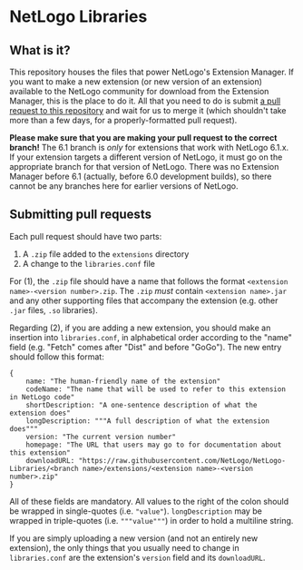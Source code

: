 # NetLogo Libraries

## What is it?

This repository houses the files that power NetLogo's Extension Manager.  If you want to make a new extension (or new version of an extension) available to the NetLogo community for download from the Extension Manager, this is the place to do it.  All that you need to do is submit [a pull request to this repository](https://github.com/NetLogo/NetLogo-Libraries/compare) and wait for us to merge it (which shouldn't take more than a few days, for a properly-formatted pull request).

**Please make sure that you are making your pull request to the correct branch!**  The 6.1 branch is *only* for extensions that work with NetLogo 6.1.x.  If your extension targets a different version of NetLogo, it must go on the appropriate branch for that version of NetLogo.  There was no Extension Manager before 6.1 (actually, before 6.0 development builds), so there cannot be any branches here for earlier versions of NetLogo.

## Submitting pull requests

Each pull request should have two parts:

  1. A `.zip` file added to the `extensions` directory
  2. A change to the `libraries.conf` file

For (1), the `.zip` file should have a name that follows the format `<extension name>-<version number>.zip`.  The `.zip` *must* contain `<extension name>.jar` and any other supporting files that accompany the extension (e.g. other `.jar` files, `.so` libraries).

Regarding (2), if you are adding a new extension, you should make an insertion into `libraries.conf`, in alphabetical order according to the "name" field (e.g. "Fetch" comes after "Dist" and before "GoGo").  The new entry should follow this format:

```
{
    name: "The human-friendly name of the extension"
    codeName: "The name that will be used to refer to this extension in NetLogo code"
    shortDescription: "A one-sentence description of what the extension does"
    longDescription: """A full description of what the extension does"""
    version: "The current version number"
    homepage: "The URL that users may go to for documentation about this extension"
    downloadURL: "https://raw.githubusercontent.com/NetLogo/NetLogo-Libraries/<branch name>/extensions/<extension name>-<version number>.zip"
}
```

All of these fields are mandatory.  All values to the right of the colon should be wrapped in single-quotes (i.e. `"value"`).  `longDescription` may be wrapped in triple-quotes (i.e. `"""value"""`) in order to hold a multiline string.

If you are simply uploading a new version (and not an entirely new extension), the only things that you usually need to change in `libraries.conf` are the extension's `version` field and its `downloadURL`.
